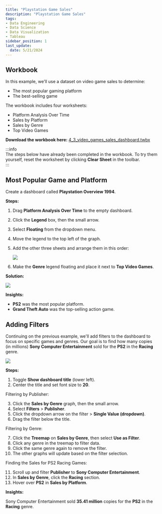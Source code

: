 ```yaml
---
title: "Playstation Game Sales"
description: "Playstation Game Sales"
tags: 
- Data Engineering
- Data Science
- Data Visualization
- Tableau
sidebar_position: 1
last_update:
  date: 5/21/2024
---
```



## Workbook 

In this example, we'll use a dataset on video game sales to determine:  

- The most popular gaming platform  
- The best-selling game  

The workbook includes four worksheets:  

- Platform Analysis Over Time
- Sales by Platform
- Sales by Genre
- Top Video Games

**Download the workbook here:** [4_3_video_games_sales_dashboard.twbx](https://github.com/joseeden/joeden/tree/master/docs/022-Data-Engineering/051-Tableau/000-Sample-Datasets/001-Introduction-to-Tableau/Workbooks)  

:::info  
The steps below have already been completed in the workbook. To try them yourself, reset the worksheet by clicking **Clear Sheet** in the toolbar.  
:::


## Most Popular Game and Platform

Create a dashboard called **Playstation Overview 1994**. 

**Steps:**  

1. Drag **Platform Analysis Over Time** to the empty dashboard.  
2. Click the **Legend** box, then the small arrow.  
3. Select **Floating** from the dropdown menu.  
4. Move the legend to the top left of the graph.  
5. Add the other three sheets and arrange them in this order:  

   ![](/img/docs/Screenshot-2025-03-10-005001.png)  

6. Make the **Genre** legend floating and place it next to **Top Video Games**.  


**Solution:**

<div class="img-center"> 

![](/gif/docs/snowflake-create-query-sampleee-29.gif)

</div>


**Insights:**  

- **PS2** was the most popular platform.  
- **Grand Theft Auto** was the top-selling action game.

## Adding Filters

Continuing on the previous example, we'll add filters to the dashboard to focus on specific games and genres. Our goal is to find how many copies (in millions) **Sony Computer Entertainment** sold for the **PS2** in the **Racing** genre.  

<div class="img-center"> 

![](/gif/docs/snowflake-create-query-sampleee-30.gif)

</div>

**Steps:**  

1. Toggle **Show dashboard title** (lower left).  
2. Center the title and set font size to **20**.  

Filtering by Publisher:

3. Click the **Sales by Genre** graph, then the small arrow.  
4. Select **Filters** > **Publisher**.  
5. Click the dropdown arrow on the filter > **Single Value (dropdown)**.  
6. Drag the filter below the title.  

Filtering by Genre:

7. Click the **Treemap** on **Sales by Genre**, then select **Use as Filter**.  
8. Click any genre in the treemap to filter data.  
9. Click the same genre again to remove the filter.  
10. The other graphs will update based on the filter selection.  

Finding the Sales for PS2 Racing Games:

11. Scroll up and filter **Publisher** to **Sony Computer Entertainment**.  
12. In **Sales by Genre**, click the **Racing** section.  
13. Hover over **PS2** in **Sales by Platform**.  


**Insights:**  

Sony Computer Entertainment sold **35.41 million** copies for the **PS2** in the **Racing** genre.
